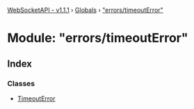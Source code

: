 [WebSocketAPI - v1.1.1](../README.md) › [Globals](../globals.md) › ["errors/timeoutError"](_errors_timeouterror_.md)

# Module: "errors/timeoutError"

## Index

### Classes

* [TimeoutError](../classes/_errors_timeouterror_.timeouterror.md)
